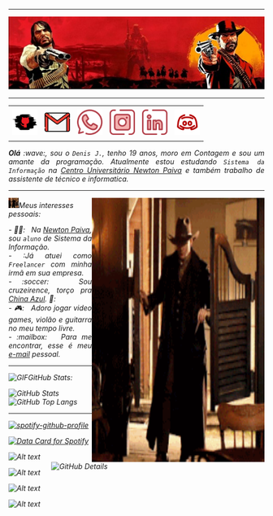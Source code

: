 -----

<div align="center">
<img alt="Header" src="https://github.com/Dnizdj/Dnizdj/blob/main/img/Imagem1.jpg"/>
</div>

-----

<div align="center">
<table>
<tr>
 <td align="center" colspan="11"></td>
</tr> 
<tr>
<td><a href="https://github.com/Dnizdj" target="_blank"><img src="https://github.com/Dnizdj/Dnizdj/blob/main/img/social.png" width="50px" height="50px"/></a>
</td>
<td><a href="mailto:denisjuniordj4@gmail.com" target="_blank"><img src="https://github.com/Dnizdj/Dnizdj/blob/main/img/gmail.png" width="50px" height="50px"/></a>
</td>
<td><a href="https://wa.me/5531975040144" target="_blank"><img src="https://github.com/Dnizdj/Dnizdj/blob/main/img/whatsapp.png" width="50px" height="50px"/></a>
</td>
<td><a href="https://www.instagram.com/denisjuniordj/" target="_blank"><img src="https://github.com/Dnizdj/Dnizdj/blob/main/img/instagram.png" width="50px" height="50px"/></a>
</td>
<td><a href="https://www.linkedin.com/in/denis-cesar-796617280/" target="_blank"><img src="https://github.com/Dnizdj/Dnizdj/blob/main/img/linkedin.png" width="50px" height="50px"/></a>
</td>
<td><a href="https://discordapp.com/users/dnizdj_09550" target="_blank"><img src="https://github.com/Dnizdj/Dnizdj/blob/main/img/discor%20image.png" width="50px" height="50px"/></a>
</td>
</tr>
<tr>
 <td align="center" colspan="11"></td>
</tr> 
</table>

</div>
<div align="justify">
<i><b>Olá</b> :wave:, sou o <code>Denis J.</code>, tenho 19 anos, moro em Contagem e sou um amante da programação. Atualmente estou estudando <code>Sistema da Informação</code> na <a href="https://newtonpaiva.br/" target="_blank">Centro Universitário Newton Paiva</a> e também trabalho de assistente de técnico e informatica.
</div>

-----

<div>
<div>
<img align="right" alt="GIF" src="https://github.com/Dnizdj/Dnizdj/blob/main/img/gif%20git.gif" width="340px" height="520px"/>
</div>

<img height="20" alt="GIF" src="https://github.com/Dnizdj/Dnizdj/blob/main/img/gif%20git.gif"/>Meus interesses pessoais:

<div align="justify">
<p> 
- 👨‍🎓: &nbsp; Na <a href="https://newtonpaiva.br/" target="_blank">Newton Paiva</a>, sou <code>aluno</code> de Sistema da Informação. <br />
- :Já atuei como <code>Freelancer</code> com minha irmã em sua empresa. <br />
- :soccer: &nbsp; Sou cruzeirence, torço pra <a href="https://www.cruzeiro.com.br/"_blank">China Azul</a>. 🦊:<br />
- 🎮: &nbsp; Adoro jogar video games, violão e guitarra no meu tempo livre.<br />
- :mailbox: &nbsp; Para me encontrar, esse é meu <a href="mailto:denisjuniordj4@gmail.com" target="_blank">e-mail</a> pessoal.<br />
</p>
</div>
</div>

-----

<img height="20" alt="GIF" src="https://github.com/Dnizdj/Dnizdj/blob/main/img/graphic.gif?raw=true"/>GitHub Stats:

<div>
<img align="right" alt="GitHub Details" width="420px" src="http://github-profile-summary-cards.vercel.app/api/cards/profile-details?username=Dnizdj&theme=github_dark"/>
<!--- <img alt="GitHub Commits" width="200px" src="http://github-profile-summary-cards.vercel.app/api/cards/productive-time?username=Dnizdj&theme=github_dark"/> -->
<img alt="GitHub Stats" width="200px" src="http://github-profile-summary-cards.vercel.app/api/cards/stats?username=Dnizdj&theme=github_dark"/>
<img alt="GitHub Top Langs" width="200px" src="http://github-profile-summary-cards.vercel.app/api/cards/repos-per-language?username=Dnizdj&theme=github_dark"/>
</div>

-----

[![spotify-github-profile](https://spotify-github-profile.vercel.app/api/view?uid=31x2bpk2vl7yeivme5vunualxwv4&cover_image=true&theme=default&show_offline=false&background_color=121212&interchange=false)](https://github.com/kittinan/spotify-github-profile)

<a href="https://data-card-for-spotify.herokuapp.com/card?user_id=31x2bpk2vl7yeivme5vunualxwv4">
  <img src="https://data-card-for-spotify.herokuapp.com/api/card?user_id=31x2bpk2vl7yeivme5vunualxwv4" alt="Data Card for Spotify">
</a>

![Alt text](https://spotify-recently-played-readme.vercel.app/api?user=31x2bpk2vl7yeivme5vunualxwv4)

![Alt text](https://spotify-recently-played-readme.vercel.app/api?user=31x2bpk2vl7yeivme5vunualxwv4&count={count})

![Alt text](https://spotify-recently-played-readme.vercel.app/api?user=31x2bpk2vl7yeivme5vunualxwv4&width={width})

![Alt text](https://spotify-recently-played-readme.vercel.app/api?user=31x2bpk2vl7yeivme5vunualxwv4&unique={true|1|on|yes})


